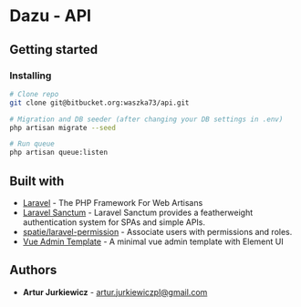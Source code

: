# Dazu - API

## Getting started
### Installing
```bash
# Clone repo
git clone git@bitbucket.org:waszka73/api.git

# Migration and DB seeder (after changing your DB settings in .env)
php artisan migrate --seed

# Run queue
php artisan queue:listen
```
## Built with
* [Laravel](https://laravel.com/) - The PHP Framework For Web Artisans
* [Laravel Sanctum](https://github.com/laravel/sanctum/) - Laravel Sanctum provides a featherweight authentication system for SPAs and simple APIs.
* [spatie/laravel-permission](https://github.com/spatie/laravel-permission) - Associate users with permissions and roles.
* [Vue Admin Template](https://github.com/PanJiaChen/vue-admin-template) - A minimal vue admin template with Element UI

## Authors

* **Artur Jurkiewicz** - artur.jurkiewiczpl@gmail.com
